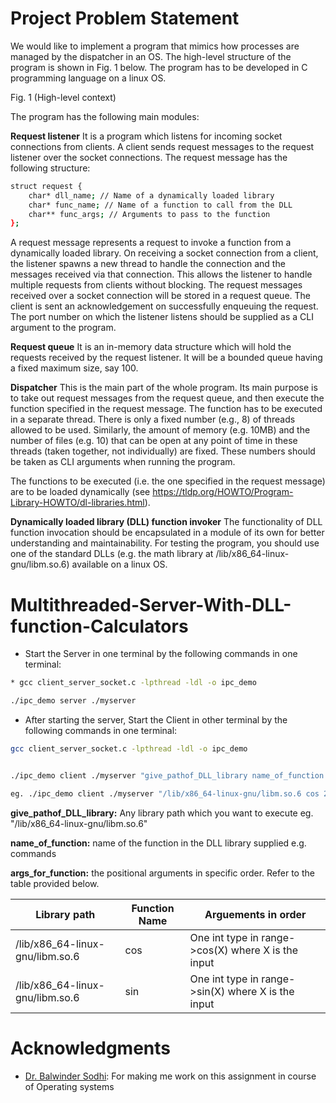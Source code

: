 # Project Problem Statement
We would like to implement a program that mimics how processes are managed by the dispatcher in an OS. The high-level structure of the program is shown in Fig. 1 below. The program has to be developed in C programming language on a linux OS.



Fig. 1 (High-level context)


The program has the following main modules:

**Request listener**
It is a program which listens for incoming socket connections from clients. A client sends request messages to the request listener over the socket connections. The request message has the following structure:
```bash
struct request {
	char* dll_name; // Name of a dynamically loaded library
	char* func_name; // Name of a function to call from the DLL
	char** func_args; // Arguments to pass to the function
};
```

A request message represents a request to invoke a function from a dynamically loaded library.
On receiving a socket connection from a client, the listener spawns a new thread to handle the connection and the messages received via that connection. This allows the listener to handle multiple requests from clients without blocking. The request messages received over a socket connection will be stored in a request queue. The client is sent an acknowledgement on successfully enqueuing the request. The port number on which the listener listens should be supplied as a CLI argument to the program.

**Request queue**
It is an in-memory data structure which will hold the requests received by the request listener. It will be a bounded queue having a fixed maximum size, say 100.

**Dispatcher**
This is the main part of the whole program. Its main purpose is to take out request messages from the request queue, and then execute the function specified in the request message. The function has to be executed in a separate thread. There is only a fixed number (e.g., 8) of threads allowed to be used. Similarly, the amount of memory (e.g. 10MB) and the number of files (e.g. 10) that can be open at any point of time in these threads (taken together, not individually) are fixed. These numbers should be taken as CLI arguments when running the program.

The functions to be executed (i.e. the one specified in the request message) are to be loaded dynamically (see https://tldp.org/HOWTO/Program-Library-HOWTO/dl-libraries.html).

**Dynamically loaded library (DLL) function invoker**
The functionality of DLL function invocation should be encapsulated in a module of its own for better understanding and maintainability. For testing the program, you should use one of the standard DLLs (e.g. the math library at /lib/x86_64-linux-gnu/libm.so.6) available on a linux OS. 
 


# Multithreaded-Server-With-DLL-function-Calculators

* Start the Server in one terminal by the following commands in one terminal:
```bash
* gcc client_server_socket.c -lpthread -ldl -o ipc_demo

./ipc_demo server ./myserver
```

* After starting the server, Start the Client in other terminal by the following commands in one terminal:

```bash
gcc client_server_socket.c -lpthread -ldl -o ipc_demo


./ipc_demo client ./myserver "give_pathof_DLL_library name_of_function args_for_function"

eg. ./ipc_demo client ./myserver "/lib/x86_64-linux-gnu/libm.so.6 cos 2.0"
```
 **give_pathof_DLL_library:** Any library path which you want to execute eg. "/lib/x86_64-linux-gnu/libm.so.6"

 **name_of_function:** name of the function in the DLL library supplied e.g. commands

 **args_for_function:** the positional arguments in specific order. Refer to the table provided below.

Library path                        |  Function Name            |  Arguements in order
------------------------------------|---------------------------|-------------------------
/lib/x86_64-linux-gnu/libm.so.6     | cos                       | One int type in range->cos(X) where X is the input
/lib/x86_64-linux-gnu/libm.so.6     | sin                       | One int type in range->sin(X) where X is the input


# Acknowledgments
* [Dr. Balwinder Sodhi](https://cse.iitrpr.ac.in/sodhi/): For making me work on this assignment in course of Operating systems




